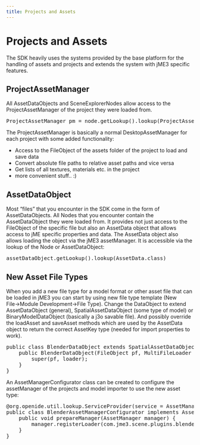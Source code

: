 ```yaml
---
title: Projects and Assets
---
```

<h1 class="sectionedit1" id="projects_and_assets">Projects and Assets</h1>
<div class="level1">

<p>
The SDK heavily uses the systems provided by the base platform for the handling of assets and projects and extends the system with jME3 specific features.
</p>

</div>
<!-- EDIT1 SECTION "Projects and Assets" [1-189] -->
<h2 class="sectionedit2" id="projectassetmanager">ProjectAssetManager</h2>
<div class="level2">

<p>
All AssetDataObjects and SceneExplorerNodes allow access to the ProjectAssetManager of the project they were loaded from.
</p>
<pre class="code java">ProjectAssetManager pm <span class="sy0">=</span> node.<span class="me1">getLookup</span><span class="br0">(</span><span class="br0">)</span>.<span class="me1">lookup</span><span class="br0">(</span>ProjectAssetManager.<span class="kw1">class</span><span class="br0">)</span></pre>

<p>
The ProjectAssetManager is basically a normal DesktopAssetManager for each project with some added functionality:
</p>
<ul>
<li class="level1"><div class="li"> Access to the FileObject of the assets folder of the project to load and save data</div>
</li>
<li class="level1"><div class="li"> Convert absolute file paths to relative asset paths and vice versa</div>
</li>
<li class="level1"><div class="li"> Get lists of all textures, materials etc. in the project</div>
</li>
<li class="level1"><div class="li"> more convenient stuff.. :)</div>
</li>
</ul>

</div>
<!-- EDIT2 SECTION "ProjectAssetManager" [190-801] -->
<h2 class="sectionedit3" id="assetdataobject">AssetDataObject</h2>
<div class="level2">

<p>
Most “files” that you encounter in the SDK come in the form of AssetDataObjects. All Nodes that you encounter contain the AssetDataObject they were loaded from. It provides not just access to the FileObject of the specific file but also an AssetData object that allows access to jME specific properties and data. The AssetData object also allows loading the object via the jME3 assetManager. It is accessible via the lookup of the Node or AssetDataObject:
</p>
<pre class="code java">assetDataObject.<span class="me1">getLookup</span><span class="br0">(</span><span class="br0">)</span>.<span class="me1">lookup</span><span class="br0">(</span>AssetData.<span class="kw1">class</span><span class="br0">)</span></pre>

</div>
<!-- EDIT3 SECTION "AssetDataObject" [802-1355] -->
<h2 class="sectionedit4" id="new_asset_file_types">New Asset File Types</h2>
<div class="level2">

<p>
When you add a new file type for a model format or other asset file that can be loaded in jME3 you can start by using new file type template (New File→Module Development→File Type). Change the DataObject to extend AssetDataObject (general), SpatialAssetDataObject (some type of model) or BinaryModelDataObject (basically a j3o savable file). And possibly override the loadAsset and saveAsset methods which are used by the AssetData object to return the correct AssetKey type (needed for import properties to work).
</p>
<pre class="code java"><span class="kw1">public</span> <span class="kw1">class</span> BlenderDataObject <span class="kw1">extends</span> SpatialAssetDataObject <span class="br0">{</span>
    <span class="kw1">public</span> BlenderDataObject<span class="br0">(</span>FileObject pf, MultiFileLoader loader<span class="br0">)</span> <span class="kw1">throws</span> DataObjectExistsException, <a href="http://www.google.com/search?hl=en&amp;q=allinurl%3Adocs.oracle.com+javase+docs+api+ioexception"><span class="kw3">IOException</span></a> <span class="br0">{</span>
        <span class="kw1">super</span><span class="br0">(</span>pf, loader<span class="br0">)</span><span class="sy0">;</span>
    <span class="br0">}</span>
<span class="br0">}</span></pre>

<p>
An AssetManagerConfigurator class can be created to configure the assetManager of the projects and model importer to use the new asset type:
</p>
<pre class="code java">@org.<span class="me1">openide</span>.<span class="me1">util</span>.<span class="me1">lookup</span>.<span class="me1">ServiceProvider</span><span class="br0">(</span>service <span class="sy0">=</span> AssetManagerConfigurator.<span class="kw1">class</span><span class="br0">)</span>
<span class="kw1">public</span> <span class="kw1">class</span> BlenderAssetManagerConfigurator <span class="kw1">implements</span> AssetManagerConfigurator <span class="br0">{</span>
    <span class="kw1">public</span> <span class="kw4">void</span> prepareManager<span class="br0">(</span>AssetManager manager<span class="br0">)</span> <span class="br0">{</span>
        manager.<span class="me1">registerLoader</span><span class="br0">(</span>com.<span class="me1">jme3</span>.<span class="me1">scene</span>.<span class="me1">plugins</span>.<span class="me1">blender</span>.<span class="me1">BlenderModelLoader</span>.<span class="kw1">class</span>, <span class="st0">"blend"</span><span class="br0">)</span><span class="sy0">;</span>
    <span class="br0">}</span>
<span class="br0">}</span></pre>

</div>
<!-- EDIT4 SECTION "New Asset File Types" [1356-] -->
